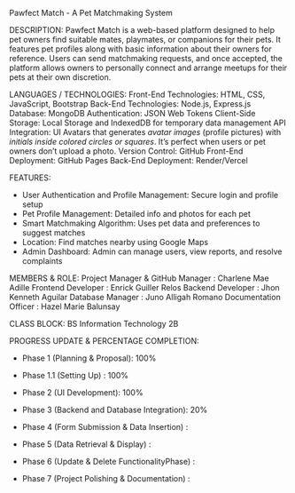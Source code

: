 Pawfect Match - A Pet Matchmaking System

DESCRIPTION:
Pawfect Match is a web-based platform designed to help pet owners find suitable mates, playmates, or companions for their pets. It features pet profiles along with basic information about their owners for reference. Users can send matchmaking requests, and once accepted, the platform allows owners to personally connect and arrange meetups for their pets at their own discretion.

LANGUAGES / TECHNOLOGIES:
Front-End Technologies: HTML, CSS, JavaScript,
Bootstrap Back-End Technologies: Node.js, Express.js 
Database: MongoDB 
Authentication: JSON Web Tokens
Client-Side Storage: Local Storage and IndexedDB for temporary data management 
API Integration: UI Avatars that generates *avatar images* (profile pictures) with *initials inside colored circles or squares*. It’s perfect when users or pet owners don’t upload a photo. 
Version Control: GitHub 
Front-End Deployment: GitHub Pages
Back-End Deployment: Render/Vercel

FEATURES:
- User Authentication and Profile Management: Secure login and profile setup  
- Pet Profile Management: Detailed info and photos for each pet  
- Smart Matchmaking Algorithm: Uses pet data and preferences to suggest matches  
- Location: Find matches nearby using Google Maps  
- Admin Dashboard: Admin can manage users, view reports, and resolve complaints  

MEMBERS & ROLE:
Project Manager & GitHub Manager : Charlene Mae Adille
Frontend Developer : Enrick Guiller Relos
Backend Developer : Jhon Kenneth Aguilar
Database Manager : Juno Alligah Romano
Documentation Officer : Hazel Marie Balunsay

CLASS BLOCK:
BS Information Technology 2B

PROGRESS UPDATE & PERCENTAGE COMPLETION:
- Phase 1 (Planning & Proposal): 100%  
- Phase 1.1 (Setting Up) : 100%
- Phase 2 (UI Development): 100%
- Phase 3 (Backend and Database Integration): 20%

- Phase 4 (Form Submission & Data Insertion) :
- Phase 5 (Data Retrieval & Display) : 
- Phase 6 (Update & Delete FunctionalityPhase) :
- Phase 7 (Project Polishing & Documentation) :
